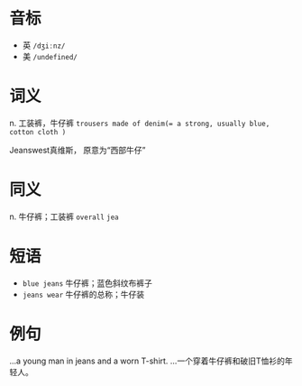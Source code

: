 # 音标

- 英 `/dʒiːnz/`
- 美 `/undefined/`

# 词义

n. 工装裤，牛仔裤
`trousers made of denim(= a strong, usually blue, cotton cloth )`



Jeanswest真维斯， 原意为“西部牛仔”

# 同义

n. 牛仔裤；工装裤
`overall` `jea`

# 短语

- `blue jeans` 牛仔裤；蓝色斜纹布裤子
- `jeans wear` 牛仔裤的总称；牛仔装

# 例句

...a young man in jeans and a worn T-shirt.
…一个穿着牛仔裤和破旧T恤衫的年轻人。


